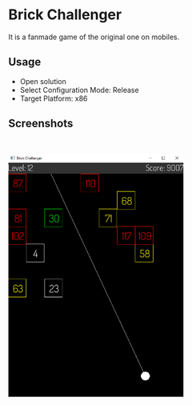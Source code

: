 # Brick Challenger

It is a fanmade game of the original one on mobiles.

## Usage

- Open solution 
- Select Configuration Mode: Release
- Target Platform: x86

## Screenshots
<br/>
<p>
  <img src="Screenshoots/Main.png" width="350" title="hover text">
</p>
